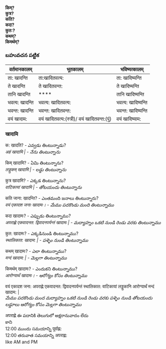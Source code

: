**किम्?  
कुत्र?  
कति?  
कदा?  
कुत:?  
कथम्?  
किमर्थम्?** 

### బహువచన పట్టిక 

| वर्तमानकालम् | भूतकालम् | भविष्यत्कालम् |
|------------|---------|------------|
| ता: खादन्ति  | ता:खादितवत्य: | ता: खादिष्यन्ति |
| ते खादन्ति  | ते खादितवन्त:  | ते खादिष्यन्ति |
| तानि खादन्ति  | **** | तानि खादिष्यन्ति |
| भवत्य: खादन्ति  | भवत्य: खादितवत्य: | भवत्य: खादिष्यन्ति |
| भवन्त: खादन्ति  | भवन्त: खादितवन्त: | भवन्त: खादिष्यन्ति |
| वयं खादाम: | वयं खादितवत्य:(स्त्री)/ वयं खादितवन्त:(पुं) | वयं खादिष्याम: |

### खादामि  

क: खादति? - ఎవ్వడు తింటున్నాడు?  
*अहं खादामि | - నేను తింటున్నాను*        

किम् खादामि?  - ఏమి తింటున్నాను?  
*लड्डुकम् खादामि | - లడ్డు తింటున్నాను*     

कुत्र खादामि? - ఎక్కడ తింటున్నాను?     
*वाटिकायां खादामि | - తోటయందు తింటున్నాను*   

कति जाना: खादन्ति? - ఎంతమంది జనాలు తింటున్నారు?     
*वयं एकादश जनाः खादामः। - మేము పదకొండు మంది తింటున్నాము*   

कदा खादामः? - ఎప్పుడు తింటున్నాము?      
*अपराह्णे एकवादनत: द्विवादनपर्यन्तं खादामः |  - మద్యాహ్నం ఒకటి నుండి రెండు వరకు తింటున్నాము*   

कुत: खादामः? - ఎక్కడినుండి తింటున్నాము?     
*स्थालिकात: खादाम: | - పళ్ళెం నుండి తింటున్నాము*     

कथम् खादामः? - ఎలా తింటున్నాము?       
*मन्दं खादाम: | - మెల్లగా తింటున్నాము*   
 
किमर्थम् खादामः? - ఎందుకని తింటున్నాము?    
*आरोग्यार्थं खादामः। - ఆరోగ్యం కోసం తింటున్నాము*  

वयं एकादश जना: अपराह्णे एकवादनत: द्विवादनपर्यन्तं स्थालिकात: वाटिकायां लड्डुकानि आरोग्यार्थं मन्दं खादाम: |  
*మేము పదకొండు మంద మద్యాహ్నం ఒకటి నుండి రెండు వరకు పళ్ళెం నుండి తోటయందు లడ్డూలు 
ఆరోగ్యం కోసం మెల్లగా తింటున్నాము* 

अपराह्णे ఈ పదానికి తెలుగులో అక్షరానువాదం లేదు   
కాని   
12:00 ముందు సమయాన్ని पूर्वाह्ण:   
12:00 తరువాత సమయాన్ని अपराह्ण:  
like AM and PM


